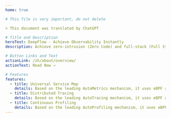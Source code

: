 ```yaml
---
home: true

# This file is very important, do not delete

> This document was translated by ChatGPT

# Title and Description
heroText: DeepFlow - Achieve Observability Instantly
description: Achieve zero-intrusion (Zero Code) and full-stack (Full Stack) observability instantly using eBPF and Wasm technologies, enabling continuous innovation for cloud-native and AI applications.

# Button Links and Text
actionLink: /zh/about/overview/
actionText: Read Now →

# Features
features:
  - title: Universal Service Map
    details: Based on the leading AutoMetrics mechanism, it uses eBPF and Wasm technologies to draw a zero-intrusion universal map of the production environment, leaving no service behind.
  - title: Distributed Tracing
    details: Based on the leading AutoTracing mechanism, it uses eBPF and Wasm technologies to achieve zero-intrusion distributed tracing, leaving no tracing blind spots.
  - title: Continuous Profiling
    details: Based on the leading AutoProfiling mechanism, it uses eBPF technology to collect zero-intrusion performance profiling data of production environment processes with less than 1% overhead.
---
```

